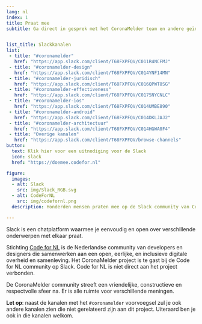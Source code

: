 ```yaml
---
lang: nl
index: 1
title: Praat mee
subtitle: Ga direct in gesprek met het CoronaMelder team en andere geïnteresseerden via de CodeForNL Slack community.


list_title: Slackkanalen
list:
 - title: "#coronamelder"
   href: "https://app.slack.com/client/T68FXPFQV/C011R4NCFMJ"
 - title: "#coronamelder-design"
   href: "https://app.slack.com/client/T68FXPFQV/C014YNF14MN"
 - title: "#coronamelder-juridisch"
   href: "https://app.slack.com/client/T68FXPFQV/C016QPWT8SG"
 - title: "#coronamelder-effectiveness"
   href: "https://app.slack.com/client/T68FXPFQV/C0175NYCNLC"
 - title: "#coronamelder-ios"
   href: "https://app.slack.com/client/T68FXPFQV/C014UMBE890"
 - title: "#coronamelder-android"
   href: "https://app.slack.com/client/T68FXPFQV/C014DKLJAJ2"
 - title: "#coronamelder-architectuur"
   href: "https://app.slack.com/client/T68FXPFQV/C014HGWA0F4"
 - title: "Overige kanalen"
   href: "https://app.slack.com/client/T68FXPFQV/browse-channels"
button:
  text: Klik hier voor een uitnodiging voor de Slack
  icon: slack
  href: "https://doemee.codefor.nl"

figure:
  images:
  - alt: Slack
    src: img/Slack_RGB.svg
  - alt: CodeForNL
    src: img/codefornl.png
  description: Honderden mensen praten mee op de Slack community van Code for NL – praat ook mee!

---
```

Slack is een chatplatform waarmee je eenvoudig en open over verschillende
onderwerpen met elkaar praat.

Stichting [Code for NL](https://www.codefor.nl) is de Nederlandse community
van developers en designers die samenwerken aan een open, eerlijke, en
inclusieve digitale overheid en samenleving. Het CoronaMelder
project is te gast bij de Code for NL community op Slack. Code for NL is niet
direct aan het project verbonden. 

De CoronaMelder community streeft een
vriendelijke, constructieve en respectvolle sfeer na. Er is alle ruimte voor
verschillende meningen. 

**Let op**: naast de kanalen met het `#coronamelder` voorvoegsel zul je ook
andere kanalen zien die niet gerelateerd zijn aan dit project. Uiteraard ben
je ook in die kanalen welkom.
